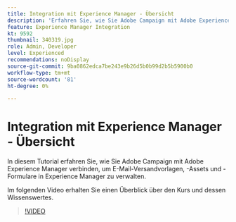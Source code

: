 ```yaml
---
title: Integration mit Experience Manager - Übersicht
description: 'Erfahren Sie, wie Sie Adobe Campaign mit Adobe Experience Manager verbinden, um E-Mail-Versandvorlagen, Assets und Formulare in Experience Manager verwalten zu können. '
feature: Experience Manager Integration
kt: 9592
thumbnail: 340319.jpg
role: Admin, Developer
level: Experienced
recommendations: noDisplay
source-git-commit: 9ba0862edca7be243e9b26d5b0b99d2b5b5900b0
workflow-type: tm+mt
source-wordcount: '81'
ht-degree: 0%

---
```


# Integration mit Experience Manager - Übersicht

In diesem Tutorial erfahren Sie, wie Sie Adobe Campaign mit Adobe Experience Manager verbinden, um E-Mail-Versandvorlagen, -Assets und -Formulare in Experience Manager zu verwalten.

Im folgenden Video erhalten Sie einen Überblick über den Kurs und dessen Wissenswertes.

>[!VIDEO](https://video.tv.adobe.com/v/340319?quality=12)
